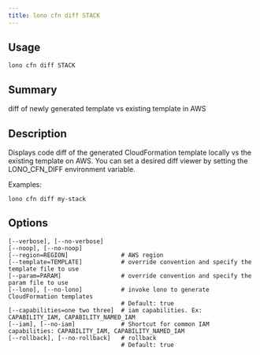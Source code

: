 ```yaml
---
title: lono cfn diff STACK
---
```


## Usage

    lono cfn diff STACK

## Summary

diff of newly generated template vs existing template in AWS
## Description

Displays code diff of the generated CloudFormation template locally vs the existing template on AWS. You can set a desired diff viewer by setting the LONO_CFN_DIFF environment variable.

Examples:

    lono cfn diff my-stack


## Options

```
[--verbose], [--no-verbose]     
[--noop], [--no-noop]           
[--region=REGION]               # AWS region
[--template=TEMPLATE]           # override convention and specify the template file to use
[--param=PARAM]                 # override convention and specify the param file to use
[--lono], [--no-lono]           # invoke lono to generate CloudFormation templates
                                # Default: true
[--capabilities=one two three]  # iam capabilities. Ex: CAPABILITY_IAM, CAPABILITY_NAMED_IAM
[--iam], [--no-iam]             # Shortcut for common IAM capabilities: CAPABILITY_IAM, CAPABILITY_NAMED_IAM
[--rollback], [--no-rollback]   # rollback
                                # Default: true
```

